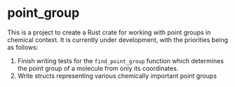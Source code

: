 # point_group

This is a project to create a Rust crate for working with point groups in chemical context.
It is currently under development, with the priorities being as follows:

1.  Finish writing tests for the `find_point_group` function which determines the point group of
a molecule from only its coordinates.
2.  Write structs representing various chemically important point groups